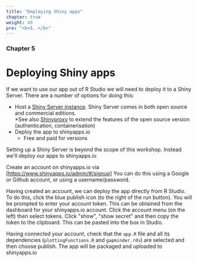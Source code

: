 ```yaml
---
title: "Deploying Shiny apps"
chapter: true
weight: 40
pre: "<b>5. </b>"
---
```

### Chapter 5

# Deploying Shiny apps

If we want to use our app out of R Studio we will need to deploy it to a Shiny Server.  There are a number of options for doing this:

* Host a [Shiny Server instance](https://www.rstudio.com/products/shiny/shiny-server/).   Shiny Server comes in both open source and commercial editions.   
   *See also [Shinyproxy](https://www.shinyproxy.io/) to extend the features of the open source version (authentication, containerisation)
* Deploy the app to shinyapps.io
   * Free and paid for versions

Setting up a Shiny Server is beyond the scope of this workshop.   Instead we'll deploy our apps to shinyapps.io

Create an account on shinyapps.io via [https://www.shinyapps.io/admin/#/signup]  You can do this using a Google or Github account, or using a username/password.

Having created an account, we can deploy the app directly from R Studio. To do this, click the blue publish icon (to the right of the run button).   You will be prompted to enter your account token.  This can be obtained from the dashboard for your shinyapps.io account.  Click the account menu (on the left) then select tokens.  Click "show", "show secret" and then copy the token to the clipboard.  This can be pasted into the box in Studio.

Having connected your account, check that the `app.R` file and all its dependencies (`plottingFunctions.R` and `gapminder.rds`) are selected and then choose publish.  The app will be packaged and uploaded to shinyapps.io

